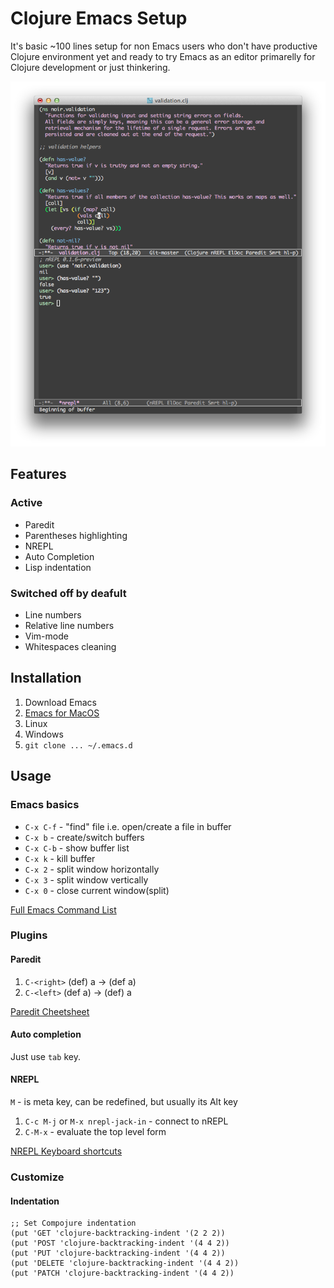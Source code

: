 # Clojure Emacs Setup

It's basic ~100 lines setup for non Emacs users who don't have productive Clojure environment yet
and ready to try Emacs as an editor primarelly for Clojure development or just thinkering.

![look](/image.png)

## Features

### Active

* Paredit
* Parentheses highlighting
* NREPL
* Auto Completion
* Lisp indentation

### Switched off by deafult

* Line numbers
* Relative line numbers
* Vim-mode
* Whitespaces cleaning

## Installation

1. Download Emacs
  1. [Emacs for MacOS](http://emacsformacosx.com/)
  2. Linux
  3. Windows
2. `git clone ... ~/.emacs.d`

## Usage

### Emacs basics

* `C-x C-f` - "find" file i.e. open/create a file in buffer
* `C-x b`   - create/switch buffers
* `C-x C-b` - show buffer list
* `C-x k`   - kill buffer
* `C-x 2`   - split window horizontally
* `C-x 3`   - split window vertically
* `C-x 0`   - close current window(split)

[Full Emacs Command List](http://cse.unl.edu/~choueiry/S08-476-876/Documents/emacs_ref.html)

### Plugins

#### Paredit

1. `C-<right>` (def) a -> (def a)
2. `C-<left>`  (def a) -> (def) a

[Paredit Cheetsheet](http://www.emacswiki.org/emacs/PareditCheatsheet)

#### Auto completion

Just use `tab` key.

#### NREPL

`M` - is meta key, can be redefined, but usually its Alt key 

1. `C-c M-j` or `M-x nrepl-jack-in` - connect to nREPL
2. `C-M-x` - evaluate the top level form

[NREPL Keyboard shortcuts](https://github.com/kingtim/nrepl.el#keyboard-shortcuts)

### Customize

#### Indentation

```
;; Set Compojure indentation
(put 'GET 'clojure-backtracking-indent '(2 2 2))
(put 'POST 'clojure-backtracking-indent '(4 4 2))
(put 'PUT 'clojure-backtracking-indent '(4 4 2))
(put 'DELETE 'clojure-backtracking-indent '(4 4 2))
(put 'PATCH 'clojure-backtracking-indent '(4 4 2))
```
